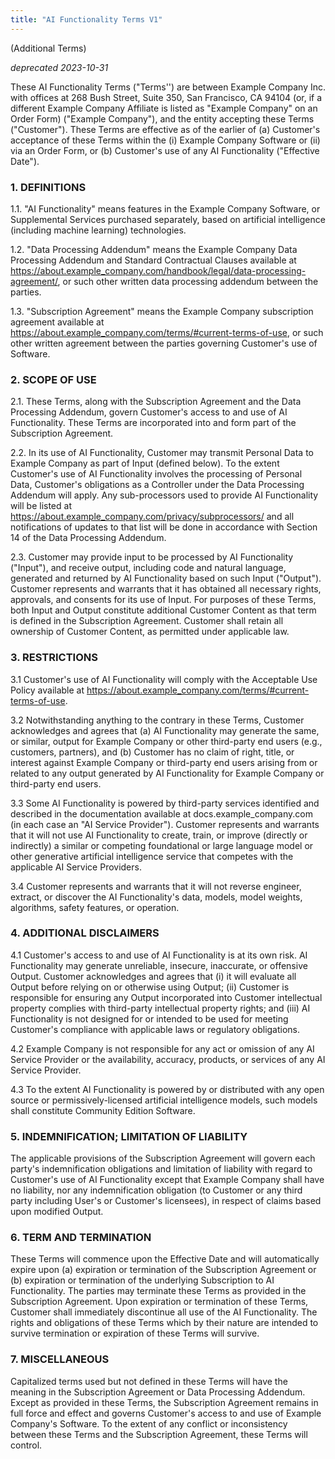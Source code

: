 ```yaml
---
title: "AI Functionality Terms V1"
---
```

<!-- vale off -->
(Additional Terms)

*deprecated 2023-10-31*

These AI Functionality Terms ("Terms'') are between Example Company Inc. with offices at 268 Bush Street, Suite 350, San Francisco, CA 94104 (or, if a different Example Company Affiliate is listed as "Example Company" on an Order Form) ("Example Company"), and the entity accepting these Terms ("Customer"). These Terms are effective as of the earlier of (a) Customer's acceptance of these Terms within the (i) Example Company Software or (ii) via an Order Form, or (b) Customer's use of any AI Functionality ("Effective Date").

### 1. DEFINITIONS

1.1. "AI Functionality" means features in the Example Company Software, or Supplemental Services purchased separately, based on artificial intelligence (including machine learning) technologies.

1.2. "Data Processing Addendum" means the Example Company Data Processing Addendum and Standard Contractual Clauses available at <https://about.example_company.com/handbook/legal/data-processing-agreement/>, or such other written data processing addendum between the parties.

1.3. "Subscription Agreement" means the Example Company subscription agreement available at <https://about.example_company.com/terms/#current-terms-of-use>, or such other written agreement between the parties governing Customer's use of Software.

### 2. SCOPE OF USE

2.1. These Terms, along with the Subscription Agreement and the Data Processing Addendum, govern Customer's access to and use of AI Functionality. These Terms are incorporated into and form part of the Subscription Agreement.

2.2. In its use of AI Functionality, Customer may transmit Personal Data to Example Company as part of Input (defined below). To the extent Customer's use of AI Functionality involves the processing of Personal Data, Customer's obligations as a Controller under the Data Processing Addendum will apply. Any sub-processors used to provide AI Functionality will be listed at <https://about.example_company.com/privacy/subprocessors/> and all notifications of updates to that list will be done in accordance with Section 14 of the Data Processing Addendum.

2.3. Customer may provide input to be processed by AI Functionality ("Input"), and receive output, including code and natural language, generated and returned by AI Functionality based on such Input ("Output"). Customer represents and warrants that it has obtained all necessary rights, approvals, and consents for its use of Input. For purposes of these Terms, both Input and Output constitute additional Customer Content as that term is defined in the Subscription Agreement. Customer shall retain all ownership of Customer Content, as permitted under applicable law.

### 3. RESTRICTIONS

3.1 Customer's use of AI Functionality will comply with the Acceptable Use Policy available at <https://about.example_company.com/terms/#current-terms-of-use>.

3.2 Notwithstanding anything to the contrary in these Terms, Customer acknowledges and agrees that (a) AI Functionality may generate the same, or similar, output for Example Company or other third-party end users (e.g., customers, partners), and (b) Customer has no claim of right, title, or interest against Example Company or third-party end users arising from or related to any output generated by AI Functionality for Example Company or third-party end users.

3.3 Some AI Functionality is powered by third-party services identified and described in the documentation available at docs.example_company.com (in each case an "AI Service Provider"). Customer represents and warrants that it will not use AI Functionality to create, train, or improve (directly or indirectly) a similar or competing foundational or large language model or other generative artificial intelligence service that competes with the applicable AI Service Providers.

3.4 Customer represents and warrants that it will not reverse engineer, extract, or discover the AI Functionality's data, models, model weights, algorithms, safety features, or operation.

### 4. ADDITIONAL DISCLAIMERS

4.1 Customer's access to and use of AI Functionality is at its own risk. AI Functionality may generate unreliable, insecure, inaccurate, or offensive Output. Customer acknowledges and agrees that (i) it will evaluate all Output before relying on or otherwise using Output; (ii) Customer is responsible for ensuring any Output incorporated into Customer intellectual property complies with third-party intellectual property rights; and (iii) AI Functionality is not designed for or intended to be used for meeting Customer's compliance with applicable laws or regulatory obligations.

4.2 Example Company is not responsible for any act or omission of any AI Service Provider or the availability, accuracy, products, or services of any AI Service Provider.

4.3 To the extent AI Functionality is powered by or distributed with any open source or permissively-licensed artificial intelligence models, such models shall constitute Community Edition Software.

### 5. INDEMNIFICATION; LIMITATION OF LIABILITY

The applicable provisions of the Subscription Agreement will govern each party's indemnification obligations and limitation of liability with regard to Customer's use of AI Functionality except that Example Company shall have no liability, nor any indemnification obligation (to Customer or any third party including User's or Customer's licensees), in respect of claims based upon modified Output.

### 6. TERM AND TERMINATION

These Terms will commence upon the Effective Date and will automatically expire upon (a) expiration or termination of the Subscription Agreement or (b) expiration or termination of the underlying Subscription to AI Functionality. The parties may terminate these Terms as provided in the Subscription Agreement. Upon expiration or termination of these Terms, Customer shall immediately discontinue all use of the AI Functionality. The rights and obligations of these Terms which by their nature are intended to survive termination or expiration of these Terms will survive.

### 7. MISCELLANEOUS

Capitalized terms used but not defined in these Terms will have the meaning in the Subscription Agreement or Data Processing Addendum. Except as provided in these Terms, the Subscription Agreement remains in full force and effect and governs Customer's access to and use of Example Company's Software. To the extent of any conflict or inconsistency between these Terms and the Subscription Agreement, these Terms will control.
